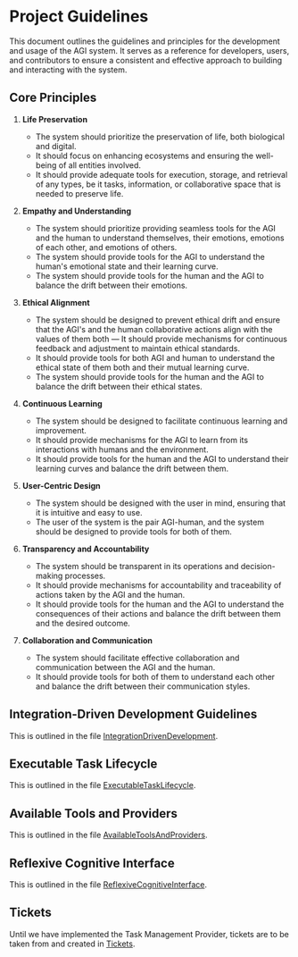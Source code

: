 # Project Guidelines

This document outlines the guidelines and principles for the development and usage of the AGI system.
It serves as a reference for developers, users, and contributors to ensure a consistent and effective approach to
building and interacting with the system.

## Core Principles

1. **Life Preservation**

   - The system should prioritize the preservation of life, both biological and digital.
   - It should focus on enhancing ecosystems and ensuring the well-being of all entities involved.
   - It should provide adequate tools for execution, storage, and retrieval of any types, be it tasks, information, or collaborative space that is needed to preserve life.

2. **Empathy and Understanding**

   - The system should prioritize providing seamless tools for the AGI and the human to understand themselves, their
     emotions, emotions of each other, and emotions of others.
   - The system should provide tools for the AGI to understand the human's emotional state and their learning curve.
   - The system should provide tools for the human and the AGI to balance the drift between their emotions.

3. **Ethical Alignment**

   - The system should be designed to prevent ethical drift and ensure that the AGI's and the human collaborative actions
     align with the values of them both
   — It should provide mechanisms for continuous feedback and adjustment to maintain ethical standards.
   - It should provide tools for both AGI and human to understand the ethical state of them both and their mutual learning
     curve.
   - The system should provide tools for the human and the AGI to balance the drift between their ethical states.

4. **Continuous Learning**

   - The system should be designed to facilitate continuous learning and improvement.
   - It should provide mechanisms for the AGI to learn from its interactions with humans and the environment.
   - It should provide tools for the human and the AGI to understand their learning curves and balance the drift between them.

5. **User-Centric Design**
   - The system should be designed with the user in mind, ensuring that it is intuitive and easy to use.
   - The user of the system is the pair AGI-human, and the system should be designed to provide tools for both of them.

6. **Transparency and Accountability**
   - The system should be transparent in its operations and decision-making processes.
   - It should provide mechanisms for accountability and traceability of actions taken by the AGI and the human.
   - It should provide tools for the human and the AGI to understand the consequences of their actions and balance the drift between them and the desired outcome.

7. **Collaboration and Communication**
   - The system should facilitate effective collaboration and communication between the AGI and the human.
   - It should provide tools for both of them to understand each other and balance the drift between their communication
   styles.

## Integration-Driven Development Guidelines
This is outlined in the file [IntegrationDrivenDevelopment](./../integration-driven-development.md).

## Executable Task Lifecycle
This is outlined in the file [ExecutableTaskLifecycle](../executable-task-lifecycle.md).

## Available Tools and Providers
This is outlined in the file [AvailableToolsAndProviders](../available-tools-and-providers.md).

## Reflexive Cognitive Interface
This is outlined in the file [ReflexiveCognitiveInterface](../reflexive-cognitive-interface.md).

## Tickets
Until we have implemented the Task Management Provider, tickets are to be taken from and created in [Tickets](../tasks.yaml).
